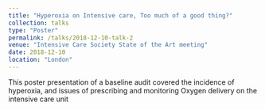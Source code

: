```yaml
---
title: "Hyperoxia on Intensive care, Too much of a good thing?"
collection: talks
type: "Poster"
permalink: /talks/2018-12-10-talk-2
venue: "Intensive Care Society State of the Art meeting"
date: 2018-12-10
location: "London"
---
```


This poster presentation of a baseline audit covered the incidence of hyperoxia, and issues of prescribing and monitoring Oxygen delivery on the intensive care unit
